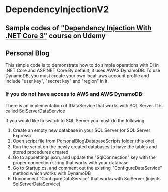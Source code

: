# DependencyInjectionV2
## Sample codes of ["Dependency Injection With .NET Core 3"](https://www.udemy.com/dependency-injection-in-net-core-2-and-aspnet-core-2/?couponCode=REFLECTIONINCRS) course on Udemy

## Personal Blog
This simple code is to demonstrate how to do simple operations with DI in .NET Core and ASP.NET Core
By default, it uses AWAS DynamoDB. To use DynamoDB, you must create your own local .aws account profile and include "user key", "secret key" and "region" in it.

### If you do not have access to AWS and AWS DynamoDB:
There is an implementation of IDataService that works with SQL Server. It is called SqlServerDataService

If you would like to switch to SQL Server you must do the following:

1. Create an empty new database in your SQL Server (or SQL Server Express)
2. Open script file from PersonalBlog\DatabaseScripts folder [(this one)](https://github.com/aussiearef/DependencyInjectionV2/blob/master/PersonalBlog/DatabaseScripts/Create_All_Objects.sql)
3. Run the script on the newly created databases to have the tables and stored procedures created
4. Go to appsettings.json, and update the "SqlConnection" key with the proper connection string that works with your database
5. Go to Startup.cs, and comment out the existing "ConfigureDataService" method which works with DynamoDB
6. Uncomment "ConfigureDataService" that works with SqlServer (injects SqlServerDataService)
